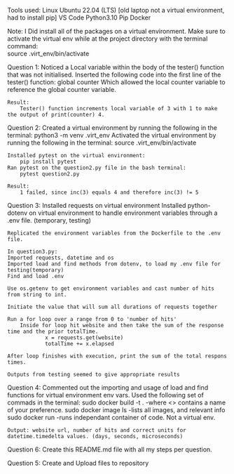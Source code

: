 Tools used:
    Linux Ubuntu 22.04 (LTS)    [old laptop not a virtual environment, had to install pip]
    VS Code
    Python3.10
    Pip
    Docker

Note:   I Did install all of the packages on a virtual environment.
        Make sure to activate the virtual env while at the project directory with the terminal command:    
            source .virt_env/bin/activate

Question 1:
    Noticed a Local variable within the body of the tester() function that was not initialised.
    Inserted the following code into the first line of the tester() function:
        global counter
    Which allowed the local counter variable to reference the global counter variable.

    Result:
        Tester() function increments local variable of 3 with 1 to make the output of print(counter) 4.

Question 2:
    Created a virtual environment by running the following in the terminal:
        python3 -m venv .virt_env
    Activated the virtual environment by running the following in the terminal:
        source .virt_env/bin/activate

    Installed pytest on the virtual environment:
        pip install pytest
    Ran pytest on the question2.py file in the bash terminal:
        pytest question2.py
    
    Result:
        1 failed, since inc(3) equals 4 and therefore inc(3) != 5

Question 3:
    Installed requests on virtual environment
    Installed python-dotenv on virtual environment to handle environment variables through a .env file. (temporary, testing)

    Replicated the environment variables from the Dockerfile to the .env file. 

    In question3.py:
    Imported requests, datetime and os 
    Imported load and find methods from dotenv, to load my .env file for testing(temporary)
    Find and load .env

    Use os.getenv to get environment variables and cast number of hits from string to int.

    Initiate the value that will sum all durations of requests together

    Run a for loop over a range from 0 to 'number of hits'
        Inside for loop hit website and then take the sum of the response time and the prior totalTime.
                x = requests.get(website)
                totalTime += x.elapsed
    
    After loop finishes with execution, print the sum of the total respons times.

    Outputs from testing seemed to give appropriate results

Question 4:
    Commented out the importing and usage of load and find functions for virtual environment env vars.
    Used the following set of commads in the terminal:
        sudo docker build -t <chosenname> .         -where <> contains a name of your preference.
        sudo docker image ls                        -lists all images, and relevant info
        sudo docker run <chosenname>                -runs independant container of code. Not a virtual env.
    
    Output: website url, number of hits and correct units for datetime.timedelta values. (days, seconds, microseconds)

Question 6:
    Create this README.md file with all my steps per question.

Question 5:
    Create and Upload files to repository